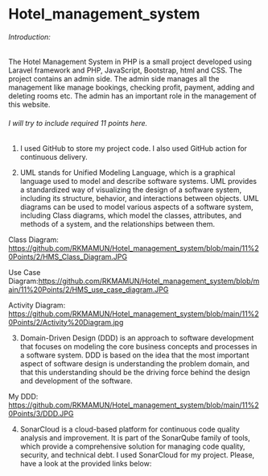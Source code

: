# Hotel_management_system

###### Introduction:
The Hotel Management System in PHP is a small project developed using Laravel framework and PHP, JavaScript, Bootstrap, html and CSS. The project contains an admin side. The admin side manages all the management like manage bookings, checking profit, payment, adding and deleting rooms etc. The admin has an important role in the management of this website.

###### I will try to include required 11 points here.

1. I used GitHub to store my project code. I also used GitHub action for continuous delivery.




2. UML stands for Unified Modeling Language, which is a graphical language used to model and describe software systems. UML provides a standardized way of visualizing the design of a software system, including its structure, behavior, and interactions between objects. UML diagrams can be used to model various aspects of a software system, including Class diagrams, which model the classes, attributes, and methods of a system, and the relationships between them.

Class Diagram: https://github.com/RKMAMUN/Hotel_management_system/blob/main/11%20Points/2/HMS_Class_Diagram.JPG

Use Case Diagram:https://github.com/RKMAMUN/Hotel_management_system/blob/main/11%20Points/2/HMS_use_case_diagram.JPG

Activity Diagram: https://github.com/RKMAMUN/Hotel_management_system/blob/main/11%20Points/2/Activity%20Diagram.jpg


3. Domain-Driven Design (DDD) is an approach to software development that focuses on modeling the core business concepts and processes in a software system. DDD is based on the idea that the most important aspect of software design is understanding the problem domain, and that this understanding should be the driving force behind the design and development of the software.

My DDD: https://github.com/RKMAMUN/Hotel_management_system/blob/main/11%20Points/3/DDD.JPG

4. SonarCloud is a cloud-based platform for continuous code quality analysis and improvement. It is part of the SonarQube family of tools, which provide a comprehensive solution for managing code quality, security, and technical debt. I used SonarCloud for my project. Please, have a look at the provided links below:

